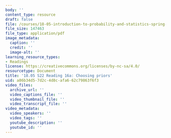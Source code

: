 ```yaml
---
body: ''
content_type: resource
draft: false
file: /courses/18-05-introduction-to-probability-and-statistics-spring-2022/mit18_05_s22_class16-prep-a.pdf
file_size: 147463
file_type: application/pdf
image_metadata:
  caption: ''
  credit: ''
  image-alt: ''
learning_resource_types:
- Readings
license: https://creativecommons.org/licenses/by-nc-sa/4.0/
resourcetype: Document
title: '18.05 S22 Reading 16a: Choosing priors'
uid: a86b34d5-7d2c-4d8c-afa6-62c79863f6f3
video_files:
  archive_url: ''
  video_captions_file: ''
  video_thumbnail_file: ''
  video_transcript_file: ''
video_metadata:
  video_speakers: ''
  video_tags: ''
  youtube_description: ''
  youtube_id: ''
---
```

